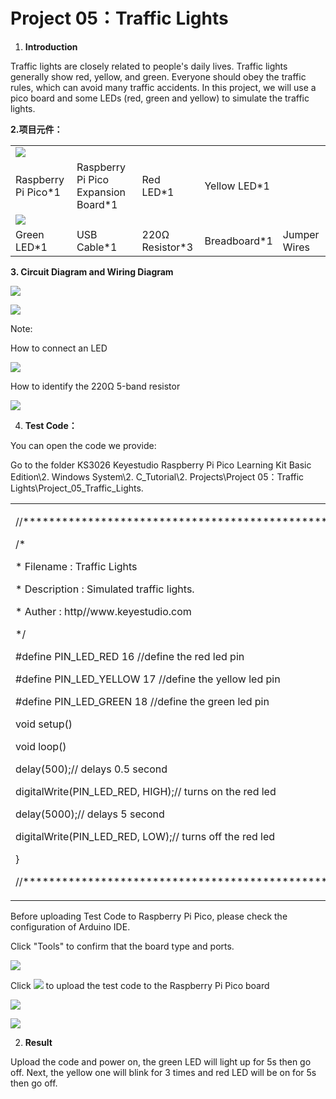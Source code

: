 # Project 05：Traffic Lights

1.  **Introduction**

Traffic lights are closely related to people's daily lives. Traffic
lights generally show red, yellow, and green. Everyone should obey the
traffic rules, which can avoid many traffic accidents. In this project,
we will use a pico board and some LEDs (red, green and yellow) to
simulate the traffic lights.

**2.项目元件：**

|                                                         |                                      |                             |                         |                         |
| ------------------------------------------------------- | ------------------------------------ | --------------------------- | ----------------------- | ----------------------- |
| ![](/media/0c1b0f91b4e56bcbc235d06b48809ac9.png) |                         |
| Raspberry Pi Pico\*1                                    | Raspberry Pi Pico Expansion Board\*1 | Red LED\*1                  | Yellow LED\*1           |                         |
| ![](/media/c801a7baee258ff7f5f28ac6e9a7097b.png) |
| Green LED\*1                                            | USB Cable\*1                         | 220Ω Resistor\*3            | Breadboard\*1           | Jumper Wires            |

**3. Circuit Diagram and Wiring Diagram**

![](/media/4cf2ad735b0df82d62a5fcdb19ebf3c0.png)

![](/media/98f9db025163638c33095cbd16abe7e7.png)

Note:

How to connect an LED

![](/media/42ff6f405dfa128593827de5aa03e94b.png)

How to identify the 220Ω 5-band resistor

![](/media/55c0199544e9819328f6d5778f10d7d0.png)

4.  **Test Code：**

You can open the code we provide:

Go to the folder KS3026 Keyestudio Raspberry Pi Pico Learning Kit Basic
Edition\\2. Windows System\\2. C\_Tutorial\\2. Projects\\Project
05：Traffic Lights\\Project\_05\_Traffic\_Lights.

<table>
<tbody>
<tr class="odd">
<td><p>//**********************************************************************</p>
<p>/*</p>
<p>* Filename : Traffic Lights</p>
<p>* Description : Simulated traffic lights.</p>
<p>* Auther : http//www.keyestudio.com</p>
<p>*/</p>
<p>#define PIN_LED_RED 16 //define the red led pin</p>
<p>#define PIN_LED_YELLOW 17 //define the yellow led pin</p>
<p>#define PIN_LED_GREEN 18 //define the green led pin</p>
<p>void setup() </p>
<p>void loop() </p>
<p>delay(500);// delays 0.5 second</p>
<p>digitalWrite(PIN_LED_RED, HIGH);// turns on the red led</p>
<p>delay(5000);// delays 5 second</p>
<p>digitalWrite(PIN_LED_RED, LOW);// turns off the red led</p>
<p>}</p>
<p>//*************************************************************************************</p></td>
</tr>
</tbody>
</table>

Before uploading Test Code to Raspberry Pi Pico, please check the
configuration of Arduino IDE.

Click "Tools" to confirm that the board type and ports.

![](/media/8a5adb341268473937942a8e062a73f4.png)

Click ![](/media/b0d41283bf5ae66d2d5ab45db15331ba.png) to upload the test code to the Raspberry
Pi Pico board

![](/media/40e627f4a426e1d4b7458cc35c4ad44c.png)

![](/media/9f2d7d32f10975ee9fe661a306c22fdd.png)

2.  **Result**

Upload the code and power on, the green LED will light up for 5s then go
off. Next, the yellow one will blink for 3 times and red LED will be on
for 5s then go off.
